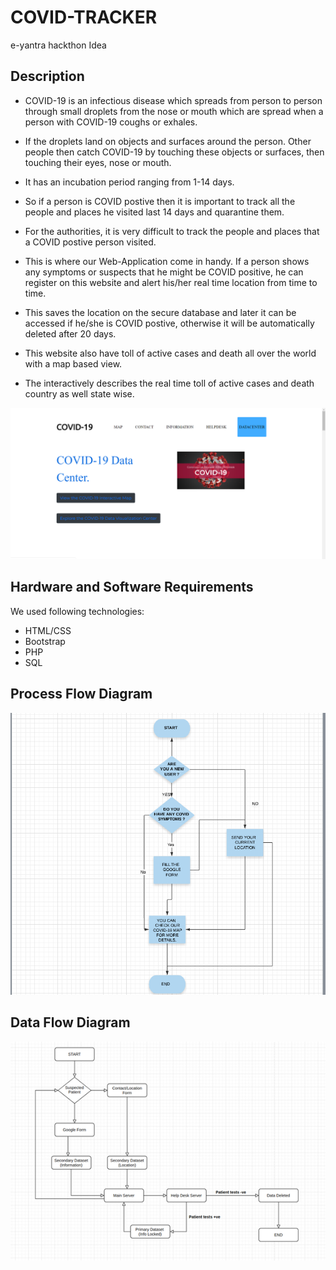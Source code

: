 # COVID-TRACKER
e-yantra hackthon Idea 
## Description
- COVID-19 is an infectious disease which spreads from person to person through small droplets from the nose or mouth which are spread     when a person with COVID-19 coughs or exhales. 

- If the droplets land on objects and surfaces around the person. Other people then catch COVID-19 by touching these objects or           surfaces, then touching their eyes, nose or mouth.

- It has an incubation period ranging from 1-14  days.
- So if a person is COVID postive then it is important to track all the people and places he visited last 14 days and quarantine them.

- For the authorities, it is very difficult to track the people and places that a COVID postive person visited.

- This is where our Web-Application come in handy. If a person shows any symptoms or suspects that he might be COVID positive, he can     register on this website and alert his/her real time location from time to time. 

- This saves the location on the secure database and later it can be accessed if he/she is COVID postive, otherwise it will be             automatically deleted after 20 days. 

- This website also have toll of active cases and death all over the world with a map based view.

- The interactively describes the real time toll of active cases and death country as well state wise. 

![home screenshot](covid-tracker/images/home.png?raw=true "Home Page")
## Hardware and Software Requirements
We used following technologies:

 - HTML/CSS
 - Bootstrap
 - PHP
 - SQL

## Process Flow Diagram
![process flow](covid-tracker/images/p.png?raw=true "Home Page")

## Data Flow Diagram
![process flow](covid-tracker/images/dfd.png?raw=true "Home Page")
